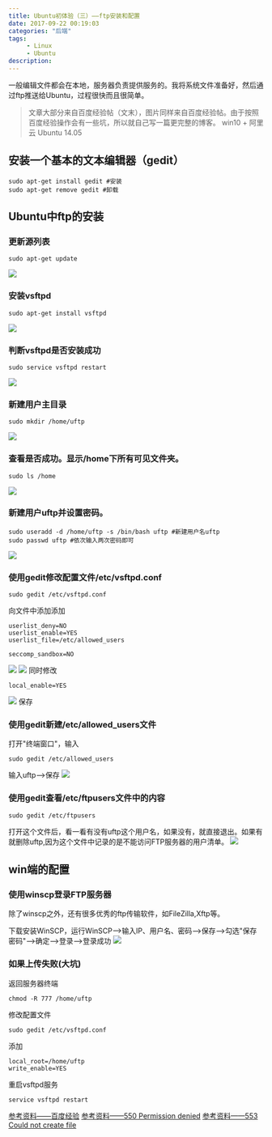 ```yaml
---
title: Ubuntu初体验（三）——ftp安装和配置
date: 2017-09-22 00:19:03
categories: "后端"
tags:
     - Linux
     - Ubuntu
description:
---
```


一般编辑文件都会在本地，服务器负责提供服务的。我将系统文件准备好，然后通过ftp推送给Ubuntu，过程很快而且很简单。
<!--more-->

>文章大部分来自百度经验帖（文末），图片同样来自百度经验帖。由于按照百度经验操作会有一些坑，所以就自己写一篇更完整的博客。
win10 + 阿里云 Ubuntu 14.05

## **安装一个基本的文本编辑器（gedit）**
```
sudo apt-get install gedit #安装
sudo apt-get remove gedit #卸载
```


## **Ubuntu中ftp的安装**
### 更新源列表
```
sudo apt-get update
```
![](http://ohkgqh4gv.bkt.clouddn.com/1506013104%281%29.png)
### 安装vsftpd
```
sudo apt-get install vsftpd
```
![](http://ohkgqh4gv.bkt.clouddn.com/1.png)
### 判断vsftpd是否安装成功
```
sudo service vsftpd restart
```
![](http://ohkgqh4gv.bkt.clouddn.com/2.png)
### 新建用户主目录
```
sudo mkdir /home/uftp
```
![](http://ohkgqh4gv.bkt.clouddn.com/3.png)
### 查看是否成功。显示/home下所有可见文件夹。
```
sudo ls /home
```
![](http://ohkgqh4gv.bkt.clouddn.com/4.png)
### 新建用户uftp并设置密码。
```
sudo useradd -d /home/uftp -s /bin/bash uftp #新建用户名uftp
sudo passwd uftp #依次输入两次密码即可
```
![](http://ohkgqh4gv.bkt.clouddn.com/5.png)
### 使用gedit修改配置文件/etc/vsftpd.conf
```
sudo gedit /etc/vsftpd.conf
```
向文件中添加添加
```
userlist_deny=NO
userlist_enable=YES
userlist_file=/etc/allowed_users

seccomp_sandbox=NO
```
![](http://ohkgqh4gv.bkt.clouddn.com/6.png)
![](http://ohkgqh4gv.bkt.clouddn.com/7.png)
同时修改
```
local_enable=YES
```
![](http://ohkgqh4gv.bkt.clouddn.com/8.png)
保存
### 使用gedit新建/etc/allowed_users文件
打开"终端窗口"，输入
```
sudo gedit /etc/allowed_users
```
输入uftp-->保存
![](http://ohkgqh4gv.bkt.clouddn.com/9.png)
### 使用gedit查看/etc/ftpusers文件中的内容
```
sudo gedit /etc/ftpusers
```
打开这个文件后，看一看有没有uftp这个用户名，如果没有，就直接退出。如果有就删除uftp,因为这个文件中记录的是不能访问FTP服务器的用户清单。
![](http://ohkgqh4gv.bkt.clouddn.com/10.png)

## **win端的配置**
### 使用winscp登录FTP服务器
除了winscp之外，还有很多优秀的ftp传输软件，如FileZilla,Xftp等。

下载安装WinSCP，运行WinSCP-->输入IP、用户名、密码-->保存-->勾选"保存密码"-->确定-->登录-->登录成功
![](http://ohkgqh4gv.bkt.clouddn.com/11.png)
### 如果上传失败(大坑)
返回服务器终端
```
chmod -R 777 /home/uftp
```
修改配置文件
```
sudo gedit /etc/vsftpd.conf
```
添加
```
local_root=/home/uftp
write_enable=YES
```
重启vsftpd服务
```
service vsftpd restart
```


[参考资料——百度经验](http://jingyan.baidu.com/article/67508eb4d6c4fd9ccb1ce470.html)
[参考资料——550 Permission denied](http://blog.csdn.net/zilong10_24/article/details/51030265)
[参考资料——553 Could not create file](http://blog.csdn.net/wengyupeng/article/details/44938189)
